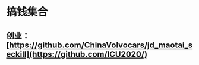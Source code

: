 # 搞钱集合

## 创业： [https://github.com/ChinaVolvocars/jd_maotai_seckill](https://github.com/ICU2020/)




